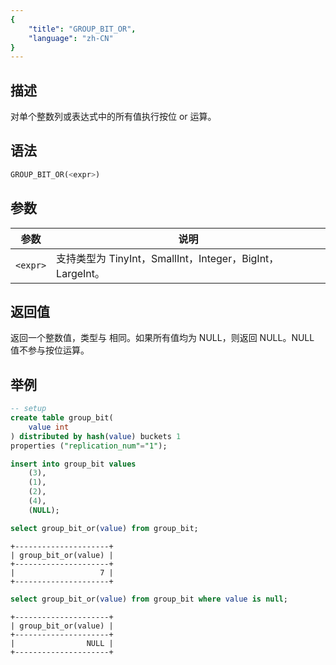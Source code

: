 ```yaml
---
{
    "title": "GROUP_BIT_OR",
    "language": "zh-CN"
}
---
```


## 描述

对单个整数列或表达式中的所有值执行按位 or 运算。

## 语法

```sql
GROUP_BIT_OR(<expr>)
```

## 参数

| 参数 | 说明 |
| -- | -- |
| `<expr>` | 支持类型为 TinyInt，SmallInt，Integer，BigInt，LargeInt。 |

## 返回值

返回一个整数值，类型与 <expr> 相同。如果所有值均为 NULL，则返回 NULL。NULL 值不参与按位运算。

## 举例

```sql
-- setup
create table group_bit(
    value int
) distributed by hash(value) buckets 1
properties ("replication_num"="1");

insert into group_bit values
    (3),
    (1),
    (2),
    (4),
    (NULL);
```

```sql
select group_bit_or(value) from group_bit;
```

```text
+---------------------+
| group_bit_or(value) |
+---------------------+
|                   7 |
+---------------------+
```

```sql
select group_bit_or(value) from group_bit where value is null;
```

```text
+---------------------+
| group_bit_or(value) |
+---------------------+
|                NULL |
+---------------------+
```
